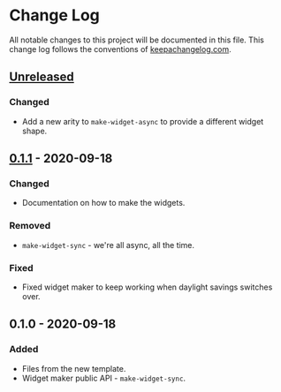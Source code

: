# Change Log
All notable changes to this project will be documented in this file. This change log follows the conventions of [keepachangelog.com](http://keepachangelog.com/).

## [Unreleased]
### Changed
- Add a new arity to `make-widget-async` to provide a different widget shape.

## [0.1.1] - 2020-09-18
### Changed
- Documentation on how to make the widgets.

### Removed
- `make-widget-sync` - we're all async, all the time.

### Fixed
- Fixed widget maker to keep working when daylight savings switches over.

## 0.1.0 - 2020-09-18
### Added
- Files from the new template.
- Widget maker public API - `make-widget-sync`.

[Unreleased]: https://github.com/your-name/heap_sort/compare/0.1.1...HEAD
[0.1.1]: https://github.com/your-name/heap_sort/compare/0.1.0...0.1.1
